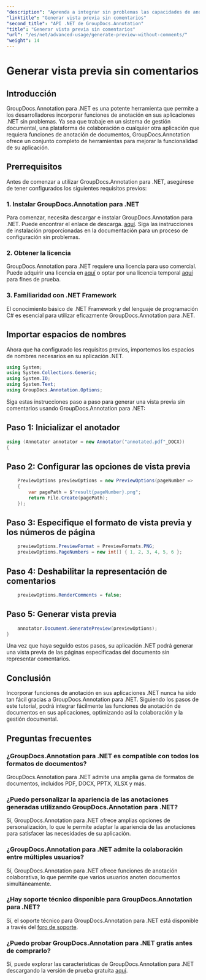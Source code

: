 ```yaml
---
"description": "Aprenda a integrar sin problemas las capacidades de anotación de documentos en sus aplicaciones .NET utilizando GroupDocs.Annotation para .NET."
"linktitle": "Generar vista previa sin comentarios"
"second_title": "API .NET de GroupDocs.Annotation"
"title": "Generar vista previa sin comentarios"
"url": "/es/net/advanced-usage/generate-preview-without-comments/"
"weight": 14
---
```


# Generar vista previa sin comentarios

## Introducción
GroupDocs.Annotation para .NET es una potente herramienta que permite a los desarrolladores incorporar funciones de anotación en sus aplicaciones .NET sin problemas. Ya sea que trabaje en un sistema de gestión documental, una plataforma de colaboración o cualquier otra aplicación que requiera funciones de anotación de documentos, GroupDocs.Annotation ofrece un conjunto completo de herramientas para mejorar la funcionalidad de su aplicación.
## Prerrequisitos
Antes de comenzar a utilizar GroupDocs.Annotation para .NET, asegúrese de tener configurados los siguientes requisitos previos:
### 1. Instalar GroupDocs.Annotation para .NET
Para comenzar, necesita descargar e instalar GroupDocs.Annotation para .NET. Puede encontrar el enlace de descarga. [aquí](https://releases.groupdocs.com/annotation/net/). Siga las instrucciones de instalación proporcionadas en la documentación para un proceso de configuración sin problemas.
### 2. Obtener la licencia
GroupDocs.Annotation para .NET requiere una licencia para uso comercial. Puede adquirir una licencia en [aquí](https://purchase.groupdocs.com/buy) o optar por una licencia temporal [aquí](https://purchase.groupdocs.com/temporary-license/) para fines de prueba.
### 3. Familiaridad con .NET Framework
El conocimiento básico de .NET Framework y del lenguaje de programación C# es esencial para utilizar eficazmente GroupDocs.Annotation para .NET.

## Importar espacios de nombres
Ahora que ha configurado los requisitos previos, importemos los espacios de nombres necesarios en su aplicación .NET.

```csharp
using System;
using System.Collections.Generic;
using System.IO;
using System.Text;
using GroupDocs.Annotation.Options;
```

Siga estas instrucciones paso a paso para generar una vista previa sin comentarios usando GroupDocs.Annotation para .NET:
## Paso 1: Inicializar el anotador
```csharp
using (Annotator annotator = new Annotator("annotated.pdf"_DOCX))
{
```
## Paso 2: Configurar las opciones de vista previa
```csharp
    PreviewOptions previewOptions = new PreviewOptions(pageNumber =>
    {
        var pagePath = $"result{pageNumber}.png";
        return File.Create(pagePath);
    });
```
## Paso 3: Especifique el formato de vista previa y los números de página
```csharp
    previewOptions.PreviewFormat = PreviewFormats.PNG;
    previewOptions.PageNumbers = new int[] { 1, 2, 3, 4, 5, 6 };
```
## Paso 4: Deshabilitar la representación de comentarios
```csharp
    previewOptions.RenderComments = false;
```
## Paso 5: Generar vista previa
```csharp
    annotator.Document.GeneratePreview(previewOptions);
}
```
Una vez que haya seguido estos pasos, su aplicación .NET podrá generar una vista previa de las páginas especificadas del documento sin representar comentarios.

## Conclusión
Incorporar funciones de anotación en sus aplicaciones .NET nunca ha sido tan fácil gracias a GroupDocs.Annotation para .NET. Siguiendo los pasos de este tutorial, podrá integrar fácilmente las funciones de anotación de documentos en sus aplicaciones, optimizando así la colaboración y la gestión documental.
## Preguntas frecuentes
### ¿GroupDocs.Annotation para .NET es compatible con todos los formatos de documentos?
GroupDocs.Annotation para .NET admite una amplia gama de formatos de documentos, incluidos PDF, DOCX, PPTX, XLSX y más.
### ¿Puedo personalizar la apariencia de las anotaciones generadas utilizando GroupDocs.Annotation para .NET?
Sí, GroupDocs.Annotation para .NET ofrece amplias opciones de personalización, lo que le permite adaptar la apariencia de las anotaciones para satisfacer las necesidades de su aplicación.
### ¿GroupDocs.Annotation para .NET admite la colaboración entre múltiples usuarios?
Sí, GroupDocs.Annotation para .NET ofrece funciones de anotación colaborativa, lo que permite que varios usuarios anoten documentos simultáneamente.
### ¿Hay soporte técnico disponible para GroupDocs.Annotation para .NET?
Sí, el soporte técnico para GroupDocs.Annotation para .NET está disponible a través del [foro de soporte](https://forum.groupdocs.com/c/annotation/10).
### ¿Puedo probar GroupDocs.Annotation para .NET gratis antes de comprarlo?
Sí, puede explorar las características de GroupDocs.Annotation para .NET descargando la versión de prueba gratuita [aquí](https://releases.groupdocs.com/).